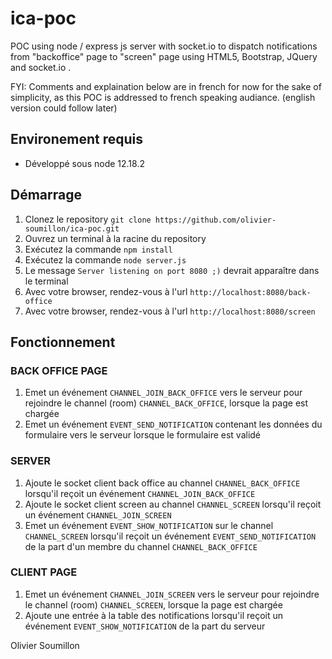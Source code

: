 # ica-poc

POC using node / express js server with socket.io to dispatch notifications from "backoffice" page to "screen" page using HTML5, Bootstrap,
JQuery and socket.io .

FYI: Comments and explaination below are in french for now for the sake of simplicity, as this POC is addressed to french speaking audiance.
(english version could follow later)

## Environement requis
- Développé sous node 12.18.2

## Démarrage
1) Clonez le repository `git clone https://github.com/olivier-soumillon/ica-poc.git`
2) Ouvrez un terminal à la racine du repository
3) Exécutez la commande ```npm install```
4) Exécutez la commande ```node server.js```
5) Le message `Server listening on port 8080 ;)` devrait apparaître dans le terminal
6) Avec votre browser, rendez-vous à l'url ```http://localhost:8080/back-office```
7) Avec votre browser, rendez-vous à l'url ```http://localhost:8080/screen```

## Fonctionnement

### BACK OFFICE PAGE
1) Emet un événement `CHANNEL_JOIN_BACK_OFFICE` vers le serveur pour rejoindre le channel (room) `CHANNEL_BACK_OFFICE`, lorsque la page est chargée
2) Emet un événement `EVENT_SEND_NOTIFICATION` contenant les données du formulaire vers le serveur lorsque le formulaire est validé

### SERVER
1) Ajoute le socket client back office au channel `CHANNEL_BACK_OFFICE` lorsqu'il reçoit un événement `CHANNEL_JOIN_BACK_OFFICE`
2) Ajoute le socket client screen au channel `CHANNEL_SCREEN` lorsqu'il reçoit un événement `CHANNEL_JOIN_SCREEN`
3) Emet un événement `EVENT_SHOW_NOTIFICATION` sur le channel `CHANNEL_SCREEN` lorsqu'il reçoit un événement `EVENT_SEND_NOTIFICATION` de la part d'un membre du channel `CHANNEL_BACK_OFFICE`

### CLIENT PAGE
1) Emet un événement `CHANNEL_JOIN_SCREEN` vers le serveur pour rejoindre le channel (room) `CHANNEL_SCREEN`, lorsque la page est chargée
2) Ajoute une entrée à la table des notifications lorsqu'il reçoit un événement `EVENT_SHOW_NOTIFICATION` de la part du serveur

Olivier Soumillon
